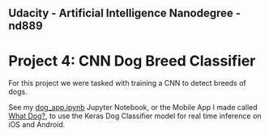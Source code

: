 ## Udacity - Artificial Intelligence Nanodegree - nd889

# Project 4: CNN Dog Breed Classifier

For this project we were tasked with training a CNN to detect breeds of dogs.

See my [dog_app.ipynb](./dog_app.ipynb) Jupyter Notebook, or the Mobile App I made called [What Dog?](https://github.com/madhavajay/what-dog), to use the Keras Dog Classifier model for real time inference on iOS and Android.